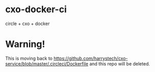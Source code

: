 # cxo-docker-ci
circle + cxo + docker

# Warning!

This is moving back to https://github.com/harrystech/cxo-service/blob/master/.circleci/Dockerfile and this repo will be deleted.
